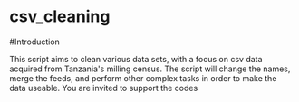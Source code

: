 # csv_cleaning

#Introduction

This script aims to clean various data sets, with a focus on csv data acquired from Tanzania's milling census. The script will change the names, merge the feeds, and perform other complex tasks in order to make the data useable. You are invited to support the codes
